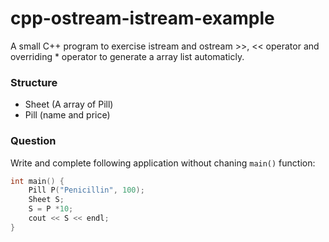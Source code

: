 # cpp-ostream-istream-example

A small C++ program to exercise istream and ostream >>, &lt;&lt; operator and overriding * operator to generate a array list automaticly.

### Structure
- Sheet (A array of Pill)
- Pill (name and price)

### Question

Write and complete following application without chaning `main()` function:

```cpp
int main() {
	Pill P("Penicillin", 100);
	Sheet S;
	S = P *10;
	cout << S << endl;
}
```
